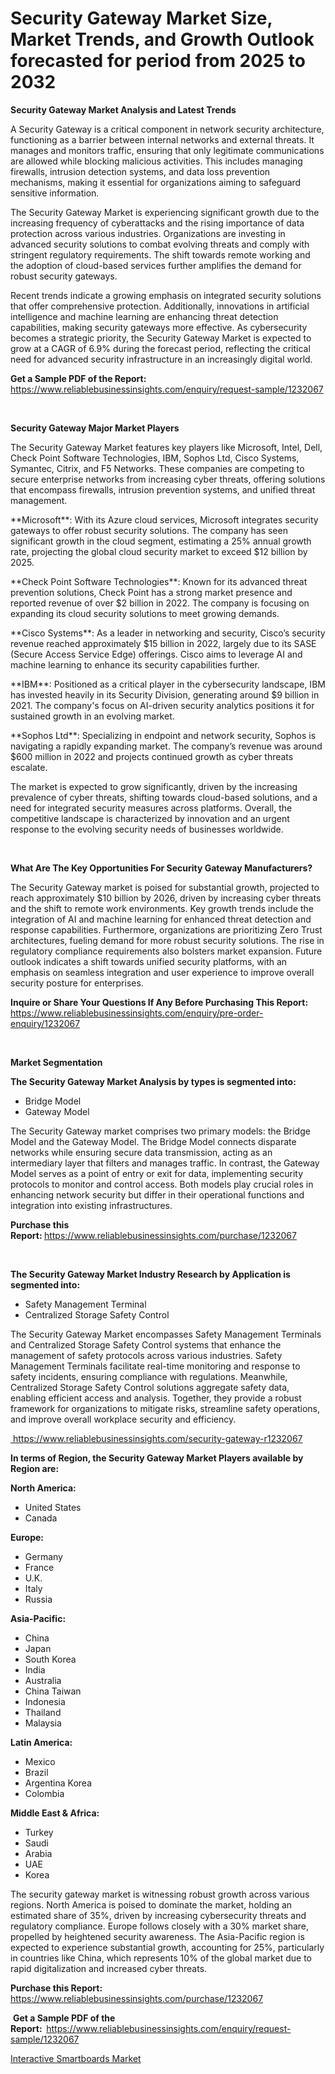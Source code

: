 <p><h1>Security Gateway Market Size, Market Trends, and Growth Outlook forecasted for period from 2025 to 2032</h1></p><p><strong>Security Gateway Market Analysis and Latest Trends</strong></p>
<p><p>A Security Gateway is a critical component in network security architecture, functioning as a barrier between internal networks and external threats. It manages and monitors traffic, ensuring that only legitimate communications are allowed while blocking malicious activities. This includes managing firewalls, intrusion detection systems, and data loss prevention mechanisms, making it essential for organizations aiming to safeguard sensitive information.</p><p>The Security Gateway Market is experiencing significant growth due to the increasing frequency of cyberattacks and the rising importance of data protection across various industries. Organizations are investing in advanced security solutions to combat evolving threats and comply with stringent regulatory requirements. The shift towards remote working and the adoption of cloud-based services further amplifies the demand for robust security gateways.</p><p>Recent trends indicate a growing emphasis on integrated security solutions that offer comprehensive protection. Additionally, innovations in artificial intelligence and machine learning are enhancing threat detection capabilities, making security gateways more effective. As cybersecurity becomes a strategic priority, the Security Gateway Market is expected to grow at a CAGR of 6.9% during the forecast period, reflecting the critical need for advanced security infrastructure in an increasingly digital world.</p></p>
<p><strong>Get a Sample PDF of the Report:&nbsp;</strong> <a href="https://www.reliablebusinessinsights.com/enquiry/request-sample/1232067?utm_campaign=2224&utm_medium=2&utm_source=Github&utm_content=ia&utm_term=15022025&utm_id=security-gateway">https://www.reliablebusinessinsights.com/enquiry/request-sample/1232067</a></p>
<p>&nbsp;</p>
<p><strong>Security Gateway Major Market Players</strong></p>
<p><p>The Security Gateway Market features key players like Microsoft, Intel, Dell, Check Point Software Technologies, IBM, Sophos Ltd, Cisco Systems, Symantec, Citrix, and F5 Networks. These companies are competing to secure enterprise networks from increasing cyber threats, offering solutions that encompass firewalls, intrusion prevention systems, and unified threat management.</p><p>**Microsoft**: With its Azure cloud services, Microsoft integrates security gateways to offer robust security solutions. The company has seen significant growth in the cloud segment, estimating a 25% annual growth rate, projecting the global cloud security market to exceed $12 billion by 2025.</p><p>**Check Point Software Technologies**: Known for its advanced threat prevention solutions, Check Point has a strong market presence and reported revenue of over $2 billion in 2022. The company is focusing on expanding its cloud security solutions to meet growing demands.</p><p>**Cisco Systems**: As a leader in networking and security, Cisco’s security revenue reached approximately $15 billion in 2022, largely due to its SASE (Secure Access Service Edge) offerings. Cisco aims to leverage AI and machine learning to enhance its security capabilities further.</p><p>**IBM**: Positioned as a critical player in the cybersecurity landscape, IBM has invested heavily in its Security Division, generating around $9 billion in 2021. The company's focus on AI-driven security analytics positions it for sustained growth in an evolving market.</p><p>**Sophos Ltd**: Specializing in endpoint and network security, Sophos is navigating a rapidly expanding market. The company’s revenue was around $600 million in 2022 and projects continued growth as cyber threats escalate.</p><p>The market is expected to grow significantly, driven by the increasing prevalence of cyber threats, shifting towards cloud-based solutions, and a need for integrated security measures across platforms. Overall, the competitive landscape is characterized by innovation and an urgent response to the evolving security needs of businesses worldwide.</p></p>
<p>&nbsp;</p>
<p><strong>What Are The Key Opportunities For Security Gateway Manufacturers?</strong></p>
<p><p>The Security Gateway market is poised for substantial growth, projected to reach approximately $10 billion by 2026, driven by increasing cyber threats and the shift to remote work environments. Key growth trends include the integration of AI and machine learning for enhanced threat detection and response capabilities. Furthermore, organizations are prioritizing Zero Trust architectures, fueling demand for more robust security solutions. The rise in regulatory compliance requirements also bolsters market expansion. Future outlook indicates a shift towards unified security platforms, with an emphasis on seamless integration and user experience to improve overall security posture for enterprises.</p></p>
<p><strong>Inquire or Share Your Questions If Any Before Purchasing This Report:</strong> <a href="https://www.reliablebusinessinsights.com/enquiry/pre-order-enquiry/1232067?utm_campaign=2224&utm_medium=2&utm_source=Github&utm_content=ia&utm_term=15022025&utm_id=security-gateway">https://www.reliablebusinessinsights.com/enquiry/pre-order-enquiry/1232067</a></p>
<p>&nbsp;</p>
<p><strong>Market Segmentation</strong></p>
<p><strong>The Security Gateway Market Analysis by types is segmented into:</strong></p>
<p><ul><li>Bridge Model</li><li>Gateway Model</li></ul></p>
<p><p>The Security Gateway market comprises two primary models: the Bridge Model and the Gateway Model. The Bridge Model connects disparate networks while ensuring secure data transmission, acting as an intermediary layer that filters and manages traffic. In contrast, the Gateway Model serves as a point of entry or exit for data, implementing security protocols to monitor and control access. Both models play crucial roles in enhancing network security but differ in their operational functions and integration into existing infrastructures.</p></p>
<p><strong>Purchase this Report:&nbsp;</strong><a href="https://www.reliablebusinessinsights.com/purchase/1232067?utm_campaign=2224&utm_medium=2&utm_source=Github&utm_content=ia&utm_term=15022025&utm_id=security-gateway">https://www.reliablebusinessinsights.com/purchase/1232067</a></p>
<p>&nbsp;</p>
<p><strong>The Security Gateway Market Industry Research by Application is segmented into:</strong></p>
<p><ul><li>Safety Management Terminal</li><li>Centralized Storage Safety Control</li></ul></p>
<p><p>The Security Gateway Market encompasses Safety Management Terminals and Centralized Storage Safety Control systems that enhance the management of safety protocols across various industries. Safety Management Terminals facilitate real-time monitoring and response to safety incidents, ensuring compliance with regulations. Meanwhile, Centralized Storage Safety Control solutions aggregate safety data, enabling efficient access and analysis. Together, they provide a robust framework for organizations to mitigate risks, streamline safety operations, and improve overall workplace security and efficiency.</p></p>
<p><a href="https://www.reliablebusinessinsights.com/security-gateway-r1232067?utm_campaign=2224&utm_medium=2&utm_source=Github&utm_content=ia&utm_term=15022025&utm_id=security-gateway">&nbsp;https://www.reliablebusinessinsights.com/security-gateway-r1232067</a></p>
<p><strong>In terms of Region, the Security Gateway Market Players available by Region are:</strong></p>
<p>
    <p> <strong> North America: </strong>
        <ul>
            <li>United States</li>
            <li>Canada</li>
        </ul>
        </p> 
    <p> <strong> Europe: </strong>
        <ul>
            <li>Germany</li>
            <li>France</li>
            <li>U.K.</li>
            <li>Italy</li>
            <li>Russia</li>
        </ul>
        </p> 
    <p> <strong> Asia-Pacific: </strong>
        <ul>
            <li>China</li>
            <li>Japan</li>
            <li>South Korea</li>
            <li>India</li>
            <li>Australia</li>
            <li>China Taiwan</li>
            <li>Indonesia</li>
            <li>Thailand</li>
            <li>Malaysia</li>
        </ul>
        </p> 
    <p> <strong> Latin America: </strong>
        <ul>
            <li>Mexico</li>
            <li>Brazil</li>
            <li>Argentina Korea</li>
            <li>Colombia</li>
        </ul>
        </p> 
    <p> <strong> Middle East & Africa: </strong>
        <ul>
            <li>Turkey</li>
            <li>Saudi</li>
            <li>Arabia</li>
            <li>UAE</li>
            <li>Korea</li>
        </ul>
    </p>
    </p>
<p><p>The security gateway market is witnessing robust growth across various regions. North America is poised to dominate the market, holding an estimated share of 35%, driven by increasing cybersecurity threats and regulatory compliance. Europe follows closely with a 30% market share, propelled by heightened security awareness. The Asia-Pacific region is expected to experience substantial growth, accounting for 25%, particularly in countries like China, which represents 10% of the global market due to rapid digitalization and increased cyber threats.</p></p>
<p><strong>Purchase this Report: </strong><a href="https://www.reliablebusinessinsights.com/purchase/1232067?utm_campaign=2224&utm_medium=2&utm_source=Github&utm_content=ia&utm_term=15022025&utm_id=security-gateway">https://www.reliablebusinessinsights.com/purchase/1232067</a></p>
<p>&nbsp;<strong>Get a Sample PDF of the Report:&nbsp;&nbsp;</strong><a href="https://www.reliablebusinessinsights.com/enquiry/request-sample/1232067?utm_campaign=2224&utm_medium=2&utm_source=Github&utm_content=ia&utm_term=15022025&utm_id=security-gateway">https://www.reliablebusinessinsights.com/enquiry/request-sample/1232067</a></p>
<p><strong></strong></p>
<p><p><a href="https://github.com/bensemilia864/Market-Research-Report-List-1/blob/main/interactive-smartboards-market.md?utm_campaign=2224&utm_medium=2&utm_source=Github&utm_content=ia&utm_term=15022025&utm_id=security-gateway">Interactive Smartboards Market</a></p></p>